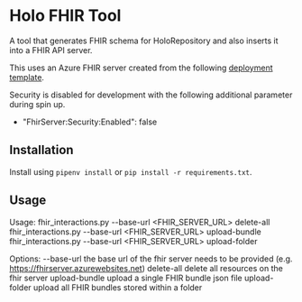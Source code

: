 # Holo FHIR Tool
A tool that generates FHIR schema for HoloRepository and also inserts it into a FHIR API server.

This uses an Azure FHIR server created from the following [deployment template](https://portal.azure.com/#create/Microsoft.Template/uri/https%3A%2F%2Fraw.githubusercontent.com%2FMicrosoft%2Ffhir-server%2Fmaster%2Fsamples%2Ftemplates%2Fdefault-azuredeploy-sql.json).

Security is disabled for development with the following additional parameter during spin up.
- "FhirServer:Security:Enabled": false

## Installation
Install using `pipenv install` or `pip install -r requirements.txt`.

## Usage
Usage:
    fhir_interactions.py --base-url <FHIR_SERVER_URL> delete-all
    fhir_interactions.py --base-url <FHIR_SERVER_URL> upload-bundle <FHIR bundle file>
    fhir_interactions.py --base-url <FHIR_SERVER_URL> upload-folder <FHIR bundle directory>

Options:
    --base-url      the base url of the fhir server needs to be provided (e.g. https://fhirserver.azurewebsites.net)
    delete-all      delete all resources on the fhir server
    upload-bundle   upload a single FHIR bundle json file
    upload-folder   upload all FHIR bundles stored within a folder
